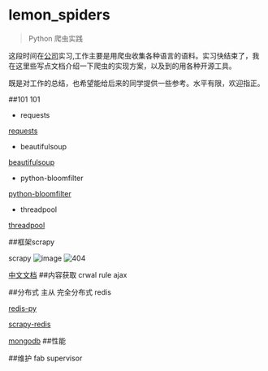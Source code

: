 # lemon_spiders
>Python 爬虫实践

这段时间在[公司]("http://www.speechocean.com")实习,工作主要是用爬虫收集各种语言的语料。实习快结束了，我在这里些写点文档介绍一下爬虫的实现方案，以及到的用各种开源工具。

既是对工作的总结，也希望能给后来的同学提供一些参考。水平有限，欢迎指正。 

##101
101 

* requests 

[requests]("http://cn.python-requests.org/zh_CN/latest/")

  
* beautifulsoup

[beautifulsoup]("https://www.crummy.com/software/BeautifulSoup/bs4/doc.zh/#id40")


* python-bloomfilter

[python-bloomfilter]("https://github.com/jaybaird/python-bloomfilter")


* threadpool

[threadpool]("http://chrisarndt.de/projects/threadpool/api/")



##框架scrapy 

scrapy
![image](http://)
![404]("https://github.com/aquairus/lemon_spiders/blob/master/doc/scrapy_architecture.png")

[中文文档]("http://scrapy-chs.readthedocs.org/zh_CN/latest/intro/tutorial.html")
##内容获取
   crwal rule
    ajax
    
##分布式
主从 完全分布式
    redis


[redis-py]("https://github.com/andymccurdy/redis-py")

[scrapy-redis]("https://github.com/rolando/scrapy-redis")


[mongodb]("https://github.com/mongodb/mongo-python-driver")
##性能

##维护
   fab
   supervisor